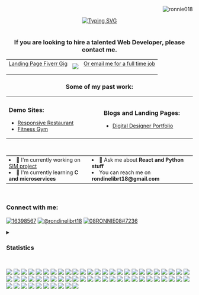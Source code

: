 <!--- Profile Views --->
<p align="right"><img src="https://komarev.com/ghpvc/?username=ronnie018&label=Profile%20views&color=0e75b6&style=flat" alt="ronnie018" /></p>

<!--- TypeWriter --->

<div align="center">
  <a href="https://git.io/typing-svg"
    ><img
      src="https://readme-typing-svg.demolab.com?font=Fire+code&weight=900&duration=1700&pause=200&center=true&vCenter=true&width=435&height=100&lines=Hi!;I'm+Rondineli+Brito.;Co-Owner+of+FearlessTech.+;Co-Owner+of+RC's+Web+Studios.+;I+love+Tech;and+I+am+a+Web+Devloper.;"
      alt="Typing SVG"
  /></a>
</div>

<br />
  
<!--- Hire me --->
  
<div align="center" > 
  <table>
    <tr>
     <div align="center" ><h3>If you are looking to hire a talented Web Developer, please contact me.</h3></div>
      <td>
        <a href="https://www.fiverr.com/share/xPwZmX">Landing Page Fiverr Gig <br><img src="/fiverr.jpg" alt=""  width="250px">
      </td>
      <td>
        <img src="/2890378.png" width="150">
      </td>
      <td>
         <a href="mailto:rondinelibrt18@gmail.com"> Or email me for a full time job <br><img src="https://images.ctfassets.net/lzny33ho1g45/best-email-app-p-img/65fb438385539afec1566a61ffbf7668/best_email_apps.jpg?w=1520&fm=jpg&q=30&fit=thumb&h=760" alt="" width="250px"></a>
      </td>
    </tr>
  </table>
</div>

<!--- past work --->

<div align="center" ><h3>Some of my past work:</h3></div>
<div align="center">
  <table>
    <tr>
      <td width="400px">
        <h3>Demo Sites:</h3>
        <ul>
          <li>
            <a href="https://4-leafs-code.github.io/ResponsiveRestaurant/">Responsive Restaurant</a>
          </li>
          <li>
             <a href="https://4-leafs-code.github.io/Gym1/">Fitness Gym</a>
          </li>
        </ul>
      </td>
      <td width="400px">
        <h3>Blogs and Landing Pages:</h3>
        <ul>
          <li>
            <a href="https://robertaandrade.github.io/portfolio-design/">Digital Designer Portfolio</a>
          </li>
        </ul>
      </td>
    </tr>
  </table>
</div>

<br />
  
<!---About me Info --->

<div align="center">
  <table>
    <tr>
      <td>
        <li>
          🔭 I'm currently working on
          <a href="https://github.com/Ronnie018/search_in_media">SIM project</a>
        </li>
        <li>🌱 I'm currently learning <strong>C and microservices</strong></li>
      </td>
      <td>
        <li>💬 Ask me about <strong>React and Python stuff</strong></li>
        <li>You can reach me on <strong>rondinelibrt18@gmail.com</strong></li>
      </td>
    </tr>
  </table>
</div>

<br />

<!--- Connect --->


  <h3 align="left">Connect with me:</h3>
  <p align="left">
    <a href="https://stackoverflow.com/users/16398567" target="blank"
      ><img
        align="center"
        src="https://raw.githubusercontent.com/rahuldkjain/github-profile-readme-generator/master/src/images/icons/Social/stack-overflow.svg"
        alt="16398567"
        height="40"
        width="40"
    /></a>
    <a href="https://www.hackerrank.com/rondinelibrt18" target="blank"
      ><img
        align="center"
        src="https://raw.githubusercontent.com/rahuldkjain/github-profile-readme-generator/master/src/images/icons/Social/hackerrank.svg"
        alt="@rondinelibrt18"
        height="40"
        width="40"
    /></a>
    <a href="https://discordapp.com/users/08RONNIE08#7236" target="blank"
      ><img
        align="center"
        src="https://raw.githubusercontent.com/rahuldkjain/github-profile-readme-generator/master/src/images/icons/Social/discord.svg"
        alt="08RONNIE08#7236"
        height="40"
        width="40"
    /></a>
  <br />


<!--- Statistics --->

  <details>
    <summary>
      <h3>Statistics</h3>
    </summary>

  <img src="./profile-3d-contrib/profile-night-rainbow.svg" alt="" width="760px">
  <div align="center">
    <p>
      <img
        align="center"
        src="https://github-readme-streak-stats.herokuapp.com/?user=ronnie018&theme=midnight-purple"
        alt="ronnie018"
        height="300px"
      />
    </p>
  </div>
    
  </details>
  <br />


<!--- Badges --->

<img
  src="https://img.shields.io/badge/Brave-FB542B?style=for-the-badge&logo=Brave&logoColor=white"
  width="75px"
  float="right"
/>
<img
  src="https://img.shields.io/badge/Google%20Chrome-4285F4?style=for-the-badge&logo=GoogleChrome&logoColor=white"
  width="75px"
  float="right"
/>
<img
  src="https://img.shields.io/badge/Tor-7D4698?style=for-the-badge&logo=Tor-Browser&logoColor=white"
  width="75px"
  float="right"
/>
<img
  src="https://img.shields.io/badge/Mega-%23D90007.svg?style=for-the-badge&logo=Mega&logoColor=white"
  width="75px"
  float="right"
/>
<img
  src="https://img.shields.io/badge/MariaDB-003545?style=for-the-badge&logo=mariadb&logoColor=white"
  width="75px"
  float="right"
/>
<img
  src="https://img.shields.io/badge/mysql-%2300f.svg?style=for-the-badge&logo=mysql&logoColor=white"
  width="75px"
  float="right"
/>
<img
  src="https://img.shields.io/badge/PHP-777BB4?style=for-the-badge&logo=php&logoColor=white"
  width="75px"
  float="right"
/>
<img
  src="https://img.shields.io/badge/MongoDB-%234ea94b.svg?style=for-the-badge&logo=mongodb&logoColor=white"
  width="75px"
  float="right"
/>
<img
  src="https://img.shields.io/badge/SurrealDB-FF00A0?style=for-the-badge&logo=surrealdb&logoColor=white"
  width="75px"
  float="right"
/>
<img
  src="https://img.shields.io/badge/figma-%23F24E1E.svg?style=for-the-badge&logo=figma&logoColor=white"
  width="75px"
  float="right"
/>
<img
  src="https://img.shields.io/badge/Canva-%2300C4CC.svg?style=for-the-badge&logo=Canva&logoColor=white"
  width="75px"
  float="right"
/>
<img
  src="https://img.shields.io/badge/Gimp-657D8B?style=for-the-badge&logo=gimp&logoColor=FFFFFF"
  width="75px"
  float="right"
/>
<img
  src="https://img.shields.io/badge/Krita-203759?style=for-the-badge&logo=krita&logoColor=EEF37B"
  width="75px"
  float="right"
/>
<img
  src="https://img.shields.io/badge/Codepen-000000?style=for-the-badge&logo=codepen&logoColor=white"
  width="75px"
  float="right"
/>
<img
  src="https://img.shields.io/badge/Reddit-%23FF4500.svg?style=for-the-badge&logo=Reddit&logoColor=white"
  width="75px"
  float="right"
/>
<img
  src="https://img.shields.io/badge/StackExchange-%23ffffff.svg?style=for-the-badge&logo=StackExchange&logoColor=white"
  width="75px"
  float="right"
/>
<img
  src="https://img.shields.io/badge/-Stackoverflow-FE7A16?style=for-the-badge&logo=stack-overflow&logoColor=white"
  width="75px"
  float="right"
/>
<img
  src="https://img.shields.io/badge/Freecodecamp-%23123.svg?&style=for-the-badge&logo=freecodecamp&logoColor=green"
  width="75px"
  float="right"
/>
<img
  src="https://img.shields.io/badge/GeeksforGeeks-gray?style=for-the-badge&logo=geeksforgeeks&logoColor=35914c"
  width="75px"
  float="right"
/>
<img
  src="https://img.shields.io/badge/KhanAcademy-%2314BF96.svg?style=for-the-badge&logo=KhanAcademy&logoColor=white"
  width="75px"
  float="right"
/>
<img
  src="https://img.shields.io/badge/MDN_Web_Docs-black?style=for-the-badge&logo=mdnwebdocs&logoColor=white"
  width="75px"
  float="right"
/>
<img
  src="https://img.shields.io/badge/Udemy-A435F0?style=for-the-badge&logo=Udemy&logoColor=white"
  width="75px"
  float="right"
/>
<img
  src="https://img.shields.io/badge/Anaconda-%2344A833.svg?style=for-the-badge&logo=anaconda&logoColor=white"
  width="75px"
  float="right"
/>
<img
  src="https://img.shields.io/badge/.NET-5C2D91?style=for-the-badge&logo=.net&logoColor=white"
  width="75px"
  float="right"
/>
<img
  src="https://img.shields.io/badge/express.js-%23404d59.svg?style=for-the-badge&logo=express&logoColor=%2361DAFB"
  width="75px"
  float="right"
/>
<img
  src="https://img.shields.io/badge/flask-%23000.svg?style=for-the-badge&logo=flask&logoColor=white"
  width="75px"
  float="right"
/>
<img
  src="https://img.shields.io/badge/GULP-%23CF4647.svg?style=for-the-badge&logo=gulp&logoColor=white"
  width="75px"
  float="right"
/>
<img
  src="https://img.shields.io/badge/JWT-black?style=for-the-badge&logo=JSON%20web%20tokens"
  width="75px"
  float="right"
/>
<img
  src="https://img.shields.io/badge/Next-black?style=for-the-badge&logo=next.js&logoColor=white"
  width="75px"
  float="right"
/>
<img
  src="https://img.shields.io/badge/nestjs-%23E0234E.svg?style=for-the-badge&logo=nestjs&logoColor=white"
  width="75px"
  float="right"
/>
<img
  src="https://img.shields.io/badge/react-%2320232a.svg?style=for-the-badge&logo=react&logoColor=%2361DAFB"
  width="75px"
  float="right"
/>
<img
  src="https://img.shields.io/badge/opencv-%23white.svg?style=for-the-badge&logo=opencv&logoColor=white"
  width="75px"
  float="right"
/>
<img
  src="https://img.shields.io/badge/React_Router-CA4245?style=for-the-badge&logo=react-router&logoColor=white"
  width="75px"
  float="right"
/>
<img
  src="https://img.shields.io/badge/redux-%23593d88.svg?style=for-the-badge&logo=redux&logoColor=white"
  width="75px"
  float="right"
/>
<img
  src="https://img.shields.io/badge/SASS-hotpink.svg?style=for-the-badge&logo=SASS&logoColor=white"
  width="75px"
  float="right"
/>
<img
  src="https://img.shields.io/badge/threejs-black?style=for-the-badge&logo=three.js&logoColor=white"
  width="75px"
  float="right"
/>
<img
  src="https://img.shields.io/badge/vite-%23646CFF.svg?style=for-the-badge&logo=vite&logoColor=white"
  width="75px"
  float="right"
/>
<img
  src="https://img.shields.io/badge/webpack-%238DD6F9.svg?style=for-the-badge&logo=webpack&logoColor=black"
  width="75px"
  float="right"
/>
<img
  src="https://img.shields.io/badge/WordPress-%23117AC9.svg?style=for-the-badge&logo=WordPress&logoColor=white"
  width="75px"
  float="right"
/>
<img
  src="https://img.shields.io/badge/AWS-%23FF9900.svg?style=for-the-badge&logo=amazon-aws&logoColor=white"
  width="75px"
  float="right"
/>
<img
  src="https://img.shields.io/badge/firebase-%23039BE5.svg?style=for-the-badge&logo=firebase"
  width="75px"
  float="right"
/>
<img
  src="https://img.shields.io/badge/GoogleCloud-%234285F4.svg?style=for-the-badge&logo=google-cloud&logoColor=white"
  width="75px"
  float="right"
/>
<img
  src="https://img.shields.io/badge/heroku-%23430098.svg?style=for-the-badge&logo=heroku&logoColor=white"
  width="75px"
  float="right"
/>
<img
  src="https://img.shields.io/badge/jupyter-%23FA0F00.svg?style=for-the-badge&logo=jupyter&logoColor=white"
  width="75px"
  float="right"
/>
<img
  src="https://img.shields.io/badge/IntelliJIDEA-000000.svg?style=for-the-badge&logo=intellij-idea&logoColor=white"
  width="75px"
  float="right"
/>
<img
  src="https://img.shields.io/badge/CodePen-white?style=for-the-badge&logo=codepen&logoColor=black"
  width="75px"
  float="right"
/>
<img
  src="https://img.shields.io/badge/pycharm-143?style=for-the-badge&logo=pycharm&logoColor=black&color=black&labelColor=green"
  width="75px"
  float="right"
/>
<img
  src="https://img.shields.io/badge/Visual%20Studio%20Code-0078d7.svg?style=for-the-badge&logo=visual-studio-code&logoColor=white"
  width="75px"
  float="right"
/>
<img
  src="https://img.shields.io/badge/Visual%20Studio-5C2D91.svg?style=for-the-badge&logo=visual-studio&logoColor=white"
  width="75px"
  float="right"
/>
<img
  src="https://img.shields.io/badge/c%23-%23239120.svg?style=for-the-badge&logo=c-sharp&logoColor=white"
  width="75px"
  float="right"
/>
<img
  src="https://img.shields.io/badge/html5-%23E34F26.svg?style=for-the-badge&logo=html5&logoColor=white"
  width="75px"
  float="right"
/>
<img
  src="https://img.shields.io/badge/-GraphQL-E10098?style=for-the-badge&logo=graphql&logoColor=white"
  width="75px"
  float="right"
/>
<img
  src="https://img.shields.io/badge/javascript-%23323330.svg?style=for-the-badge&logo=javascript&logoColor=%23F7DF1E"
  width="75px"
  float="right"
/>
<img
  src="https://img.shields.io/badge/markdown-%23000000.svg?style=for-the-badge&logo=markdown&logoColor=white"
  width="75px"
  float="right"
/>
<img
  src="https://img.shields.io/badge/python-3670A0?style=for-the-badge&logo=python&logoColor=ffdd54"
  width="75px"
  float="right"
/>
<img
  src="https://img.shields.io/badge/typescript-%23007ACC.svg?style=for-the-badge&logo=typescript&logoColor=white"
  width="75px"
  float="right"
/>
<img
  src="https://img.shields.io/badge/Matplotlib-%23ffffff.svg?style=for-the-badge&logo=Matplotlib&logoColor=black"
  width="75px"
  float="right"
/>
<img
  src="https://img.shields.io/badge/pandas-%23150458.svg?style=for-the-badge&logo=pandas&logoColor=white"
  width="75px"
  float="right"
/>
<img
  src="https://img.shields.io/badge/numpy-%23013243.svg?style=for-the-badge&logo=numpy&logoColor=white"
  width="75px"
  float="right"
/>
<img
  src="https://img.shields.io/badge/-jest-%23C21325?style=for-the-badge&logo=jest&logoColor=white"
  width="75px"
  float="right"
/>


<!---
we are bonded before we even met, before were even born, before the names, before the words, before the mans, before the world exists, we are bonded, from the moment i wake up, untill the moment i close my eyes and even when i close them, youre still there, your ressoning voice, your singing, me encanta.and Its all dust, the doubt, the fears, the chains, the pains, the tears, those are only of happiness now. I dont need to think how, i just need to think of you. and its all worthing.
--->
